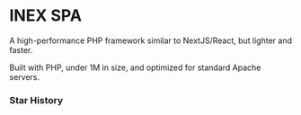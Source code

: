 # INEX SPA

A high-performance PHP framework similar to NextJS/React, but lighter and faster.

Built with PHP, under 1M in size, and optimized for standard Apache servers.

### Star History

<figure><img src="https://api.star-history.com/svg?repos=AmmarBasha2011/INEX-SPA&#x26;type=Date" alt=""><figcaption></figcaption></figure>
